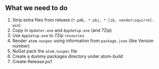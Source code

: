 ## What we need to do

1. Strip extra files from release (`*.pdb, *.obj, *.lib, vendor\squirrel-win`)
1. Copy in `Updater.exe` and `AppSetup.exe` (and 7Zip)
1. Use `AppSetup.exe` to 7Zip `resources`
1. Render `atom.nuspec` using information from `package.json` (like Version
   number)
1. NuGet pack the `atom.nuspec` file
1. Create a dummy packages directory under atom-build
1. Create-Release.ps1
